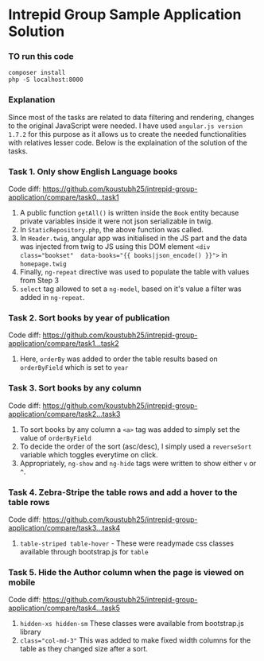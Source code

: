 # Intrepid Group Sample Application Solution

### TO run this code
    composer install
    php -S localhost:8000

### Explanation
Since most of the tasks are related to data filtering and rendering, changes to the original JavaScript were needed. I have used `angular.js version 1.7.2` for this purpose as it allows us to create the needed functionalities with relatives lesser code.
Below is the explaination of the solution of the tasks.

### Task 1. Only show English Language books

Code diff: https://github.com/koustubh25/intrepid-group-application/compare/task0...task1

1. A public function `getAll()` is written inside the `Book` entity because private variables inside it were not json serializable in twig.
2. In `StaticRepository.php`, the above function was called.
3. In `Header.twig`, angular app was initialised in the JS part and the data was injected from twig to JS using this DOM element `<div class="bookset"  data-books="{{ books|json_encode() }}">` in `homepage.twig`
4. Finally, `ng-repeat` directive was used to populate the table with values from Step 3
5. `select` tag allowed to set a `ng-model`, based on it's value a filter was added in `ng-repeat`.

### Task 2. Sort books by year of publication

Code diff: https://github.com/koustubh25/intrepid-group-application/compare/task1...task2

1. Here, `orderBy` was added to order the table results based on `orderByField` which is set to `year`

### Task 3. Sort books by any column

Code diff: https://github.com/koustubh25/intrepid-group-application/compare/task2...task3

1. To sort books by any column a `<a>` tag was added to simply set the value of `orderByField`
2. To decide the order of the sort (asc/desc), I simply used a `reverseSort` variable which toggles everytime on click.
3. Appropriately, `ng-show` and `ng-hide` tags were written to show either `v` or `^`.

### Task 4. Zebra-Stripe the table rows and add a hover to the table rows

Code diff: https://github.com/koustubh25/intrepid-group-application/compare/task3...task4

1. `table-striped table-hover` - These were readymade css classes available through bootstrap.js for `table`

### Task 5. Hide the Author column when the page is viewed on mobile

Code diff: https://github.com/koustubh25/intrepid-group-application/compare/task4...task5

1. `hidden-xs hidden-sm` These classes were available from bootstrap.js library
2. `class="col-md-3"` This was added to make fixed width columns for the table as they changed size after a sort.
